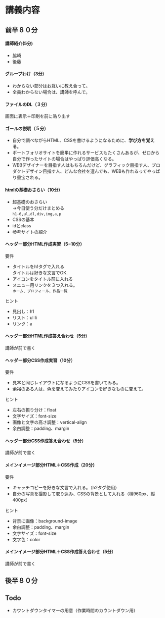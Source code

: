 # 講義内容

## 前半８０分

#### 講師紹介(5分)
* 脇崎
* 後藤

#### グループわけ（3分）
* わからない部分はお互いに教え合って。
* 全員わからない場合は、講師を呼んで。

#### ファイルのDL（３分）
画面に表示＋印刷を前に貼り出す

#### ゴールの説明（５分）
* 自分で調べながらHTML、CSSを書けるようになるために、**学び方を覚える**。
* ポートフォリオサイトを簡単に作れるサービスもたくさんあるが、ゼロから自分で作ったサイトの場合はやっぱり評価高くなる。
* WEBデザイナーを目指す人はもちろんだけど、グラフィック目指す人、プロダクトデザイン目指す人、どんな会社を選んでも、WEBも作れるってやっぱり重宝される。


#### htmlの基礎おさらい（10分）
* 超基礎のおさらい  
→今日使う分だけまとめる  
`h1-6,ul,dl,div,img,a,p`
* CSSの基本
* idとclass
* 参考サイトの紹介

#### ヘッダー部分HTML作成実習（5−10分）
要件
* タイトルをh1タグで入れる  
タイトルは好きな文言でOK.
* アイコンをタイトル前に入れる
* メニュー用リンクを３つ入れる。  
`ホーム、プロフィール、作品一覧`

ヒント
* 見出し：h1
* リスト：ul li
* リンク：a


#### ヘッダー部分HTML作成答え合わせ（5分）
講師が前で書く

#### ヘッダー部分CSS作成実習（10分）
要件
* 見本と同じレイアウトになるようにCSSを書いてみる。
* 余裕のある人は、色を変えてみたりアイコンを好きなものに変えて。

ヒント
* 左右の振り分け：float
* 文字サイズ：font-size
* 画像と文字の高さ調整：vertical-align
* 余白調整：padding、margin

#### ヘッダー部分CSS作成答え合わせ（5分）
講師が前で書く


#### メインイメージ部分HTML＋CSS作成（20分）
要件
* キャッチコピーを好きな文言で入れる。（h2タグ使用）
* 自分の写真を撮影して取り込み、CSSの背景として入れる（横960px、縦400px）
 
ヒント
* 背景に画像：background-image
* 余白調整：padding、margin
* 文字サイズ：font-size
* 文字色：color

#### メインイメージ部分HTML＋CSS作成答え合わせ（5分）
講師が前で書く


## 後半８０分



## Todo
* カウントダウンタイマーの用意（作業時間のカウントダウン用）

